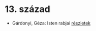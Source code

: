 # 13. század

- Gárdonyi, Géza: Isten rabjai [részletek](../_details/G%C3%A1rdonyi%2C%20G%C3%A9za.md#id_619)